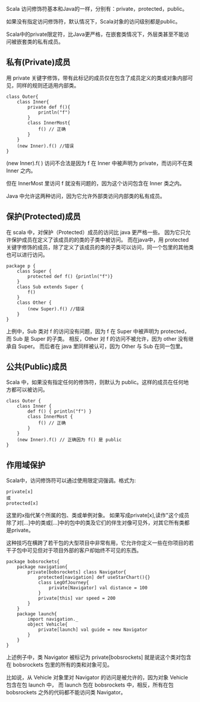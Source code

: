 Scala 访问修饰符基本和Java的一样，分别有：private，protected，public。

如果没有指定访问修饰符，默认情况下，Scala对象的访问级别都是public。

Scala中的private限定符，比Java更严格，在嵌套类情况下，外层类甚至不能访问被嵌套类的私有成员。

## 私有(Private)成员
用 private 关键字修饰，带有此标记的成员仅在包含了成员定义的类或对象内部可见，同样的规则还适用内部类。
```text
class Outer{
    class Inner{
        private def f(){
            println("f")
        }
        class InnerMost{
            f() // 正确
        }
    }
    (new Inner).f() //错误
}
```
(new Inner).f( ) 访问不合法是因为 f 在 Inner 中被声明为 private，而访问不在类 Inner 之内。

但在 InnerMost 里访问 f 就没有问题的，因为这个访问包含在 Inner 类之内。

Java 中允许这两种访问，因为它允许外部类访问内部类的私有成员。

## 保护(Protected)成员
在 scala 中，对保护（Protected）成员的访问比 java 更严格一些。
因为它只允许保护成员在定义了该成员的的类的子类中被访问。
而在java中，用 protected关键字修饰的成员，除了定义了该成员的类的子类可以访问，同一个包里的其他类也可以进行访问。

```text
package p {
    class Super {
        protected def f() {println("f")}
    }
    class Sub extends Super {
        f()
    }
    class Other {
        (new Super).f() //错误
    }
}
```
上例中，Sub 类对 f 的访问没有问题，因为 f 在 Super 中被声明为 protected，而 Sub 是 Super 的子类。
相反，Other 对 f 的访问不被允许，因为 other 没有继承自 Super。
而后者在 java 里同样被认可，因为 Other 与 Sub 在同一包里。

## 公共(Public)成员
Scala 中，如果没有指定任何的修饰符，则默认为 public。这样的成员在任何地方都可以被访问。

```text
class Outer {
    class Inner {
        def f() { println("f") }
        class InnerMost {
            f() // 正确
        }
    }
    (new Inner).f() // 正确因为 f() 是 public
}
```

## 作用域保护
Scala中，访问修饰符可以通过使用限定词强调。格式为:
```text
private[x]
或
protected[x]
```

这里的x指代某个所属的包、类或单例对象。
如果写成private[x],读作"这个成员除了对[…]中的类或[…]中的包中的类及它们的伴生对像可见外，对其它所有类都是private。

这种技巧在横跨了若干包的大型项目中非常有用，它允许你定义一些在你项目的若干子包中可见但对于项目外部的客户却始终不可见的东西。
```text
package bobsrockets{
    package navigation{
        private[bobsrockets] class Navigator{
            protected[navigation] def useStarChart(){}
            class LegOfJourney{
                private[Navigator] val distance = 100
            }
            private[this] var speed = 200
        }
    }
    package launch{
        import navigation._
        object Vehicle{
            private[launch] val guide = new Navigator
        }
    }
}
```

上述例子中，类 Navigator 被标记为 private[bobsrockets] 就是说这个类对包含在 bobsrockets 包里的所有的类和对象可见。

比如说，从 Vehicle 对象里对 Navigator 的访问是被允许的，因为对象 Vehicle 包含在包 launch 中，
而 launch 包在 bobsrockets 中，相反，所有在包 bobsrockets 之外的代码都不能访问类 Navigator。